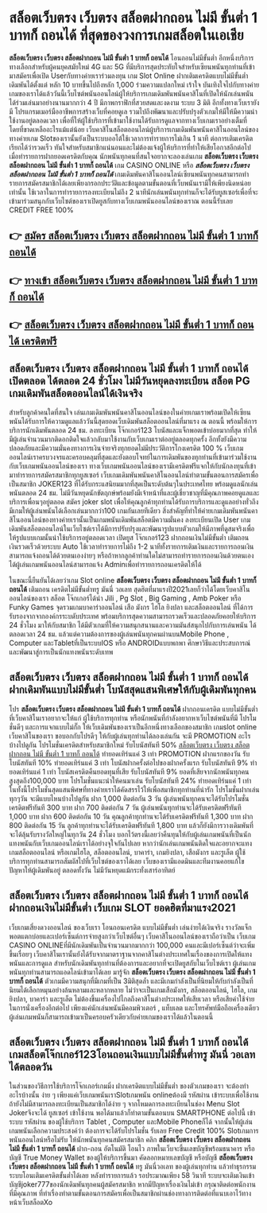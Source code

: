 # สล็อตเว็บตรง เว็บตรง สล็อตฝากถอน ไม่มี ขั้นต่ำ 1 บาทก็ ถอนได้  ที่สุดของวงการเกมสล็อตในเอเชีย

**สล็อตเว็บตรง เว็บตรง สล็อตฝากถอน ไม่มี ขั้นต่ำ 1 บาทก็ ถอนได้** โอนถอนไม่มีขั้นต่ำ  อีกหนึ่งบริการทางเลือกสำหรับผู้คนยุคสมัยใหม่ 4G และ 5G ที่มีบริการสุดประทับใจสำหรับเซียนพนันทุกท่านที่เข้ามาสมัครเพื่อเปิด Userกับทางค่ายเราร่วมลงทุน เกม Slot Online ฝากเติมเครดิตแบบไม่มีขั้นต่ำ เดิมพันได้ตั้งแต่ หลัก 10 บาทขึ้นไปถึงหลัก 1,000 ร่วมความแปลกใหม่ เร้าใจ บันเทิงใจไปกับทางค่ายเกมของเราได้แล้ววันนี้เว็บไซต์พนันออนไลน์ผู้ให้บริการเกมเดิมพันพนันคาสิโนที่เปิดให้นักเล่นพนันได้ร่วมเล่นมาอย่างนานมากกว่า 4 ปี มีภาพกราฟิกที่สวยสดและงดงาม ระบบ 3 มิติ
อีกทั้งทางเว็บเรายังมี โปรแกรมเมอร์มืออาชีพการสร้างเว็บที่คอยดูเล  รวมไปถึงพัฒนาและปรับปรุงตัวเกมให้มีให้มีความน่าใช้งานอยู่ตลอดเวลา เพื่อที่ให้ผู้ใช้บริการที่เข้ามาใช้งานได้รับการดูแลจากทางเว็บเกมเราอย่างเต็มที่โดยที่ขาดเหลืออะไรแม้แต่น้อย เว็บคาสิโนสล็อตออนไลน์ผู้บริการเกมเดิมพันพนันคาสิโนออนไลน์ของทางค่ายเกม Slotของเรานั้นยังเป็นระบบออโต้ใช้เวลาการทำรายการไม่เกิน 1 นาที ต่อการเติมเครดิต เรียกได้ว่ารวดเร็ว ทันใจสำหรับสมาชิกแน่นอนและไม่ต้องแจ้งผู้ให้บริการที่ทำให้เสียโอกาสอีกต่อไปเมื่อทำรายการฝากยอดเครดิตกับคุณ
นักพนันทุกคนที่สนใจอยากจะลองเล่นเกม **สล็อตเว็บตรง เว็บตรง สล็อตฝากถอน ไม่มี ขั้นต่ำ 1 บาทก็ ถอนได้** เกม CASINO ONLINE หรือ ***สล็อตเว็บตรง เว็บตรง สล็อตฝากถอน ไม่มี ขั้นต่ำ 1 บาทก็ ถอนได้*** เกมเดิมพันคาสิโนออนไลน์เซียนพนันทุกคนสามารถทำรายการสมัครสมาชิกได้เลยเพียงกรอกประวัติและข้อมูลตามขั้นตอนที่เว็บพนันเรามีให้เพียงนิดหน่อยเท่านั้น ใช้เวลาในการทำรายการลงทะเบียนไม่ถึง 2 นาทีนักเล่นพนันทุกท่านก็จะได้รับยูสเซอร์เพื่อที่จะเข้ามาร่วมสนุกกับเว็บไซต์ของเราเปิดยูสกับทางเว็บเกมพนันออนไลน์ของเราณ ตอนนี้รับเลย CREDIT FREE 100%

## 👉 [สมัคร สล็อตเว็บตรง เว็บตรง สล็อตฝากถอน ไม่มี ขั้นต่ำ 1 บาทก็ ถอนได้](https://archa888.com/)
## 👉 [ทางเข้า สล็อตเว็บตรง เว็บตรง สล็อตฝากถอน ไม่มี ขั้นต่ำ 1 บาทก็ ถอนได้](https://archa888.com/)
## 👉 [สล็อตเว็บตรง เว็บตรง สล็อตฝากถอน ไม่มี ขั้นต่ำ 1 บาทก็ ถอนได้ เครดิตฟรี](https://archa888.com/)

## สล็อตเว็บตรง เว็บตรง สล็อตฝากถอน ไม่มี ขั้นต่ำ 1 บาทก็ ถอนได้ เปิดตลอด ได้ตลอด 24 ชั่วโมง ไม่มีวันหยุดลงทะเบียน สล็อต PG เกมเดิมพันสล็อตออนไลน์ได้เงินจริง

สำหรับลูกค้าคนใดที่สนใจ เล่นเกมเดิมพันพนันคาสิโนออนไลน์ของในค่ายเกมเราพร้อมเปิดให้เซียนพนันได้รับการให้ความดูแลแล้ววันนี้สุดยอดเว็บเดิมพันสล็อตออนไลน์ที่มาแรง ณ ตอนนี้ พร้อมให้การบริการนักเดิมพันตลอด 24 ชม. ลงทะเบียน โจ๊กเกอร์123 โบนัสและแจ็กพอตเข้าบ่อยมากที่สุด ทำให้มีผู้เล่นจำนวนมากติดอกติดใจแล้วกลับมาใช้งานกับเว็บเกมเราต่ออยู่ตลอดทุกครั้ง อีกทั้งยังมีความปลอดภัยและมีความมั่นคงทางการเงินจ่ายจริงทุกยอดไม่มีประวัติการโกงเครดิต 100 % เว็บเกมออนไลน์เราครบวงจรและครอบคลุมที่สุดและยังตอบโจทย์ในการเดิมพันของทุกท่านที่เข้ามาร่วมใช้งานกับเว็บเกมพนันออนไลน์ของเรา
ทางเว็บเกมพนันออนไลน์ของเรามีเครดิตฟรีแจกให้กับนักลงทุนที่เข้ามาทำรายการสมัครสมาชิกทุกยูสเซอร์ เว็บเกมเดิมพันพนันคาสิโนออนไลน์ทำตามขั้นตอนการสมัครเพื่อเป็นสมาชิก JOKER123 ที่ได้รับกระแสนิยมมากที่สุดเป็นระดับต้นๆในประเทศไทย พร้อมดูแลนักเล่นพนันตลอด 24 ชม. ไม่มีวันหยุดนักขัตฤกษ์พร้อมยังมีเจ้าหน้าที่และผู้เชี่ยวชาญที่มีคุณภาพคอยดูแลและบริการเพื่อนๆอยู่ตลอด สมัคร joker slot เพื่อให้คุณลูกค้าทุกท่านได้รับการบริการและดูแลอย่างทั่วถึงมีเกมให้ผู้เล่นพนันได้เลือกเล่นมากกว่า100 เกมกันเลยทีเดียว
สิ่งสำคัญที่ทำให้ค่ายเกมเดิมพันพนันคาสิโนออนไลน์ของทางค่ายเรานั้นเป็นเกมพนันเดิมพันสล็อตมีความมั่นคง ลงทะเบียนเปิด User  เกมเดิมพันสล็อตออนไลน์ในเว็บไซต์เราได้มีการปรับปรุงและพัฒนารูปแบบตัวเกมให้มีภาพที่ดูสมจริงเพื่อให้รูปแบบเกมนั้นน่าใช้บริการอยู่ตลอดเวลา เปิดยูส โจ๊กเกอร์123 ฝากถอนเงินไม่มีขั้นต่ำ เติมถอน เงินรวดเร็วด้วยระบบ Auto ใช้เวลาทำรายการไม่ถึง 1-2 นาทีทั้งรายการเติมเงินและรายการถอนเงินสามารถแจ้งถอนได้ด้วยตนเองง่ายๆ หรือถ้าหากลูกค้าท่านใดไม่สามารถทำรายการถอนเงินด้วยตนเองได้ผู้เล่นเกมพนันออนไลน์สามารถแจ้ง Adminเพื่อทำรายการถอนเครดิตให้ได้

ในขณะนี้ยืนยันได้เลยว่าเกม Slot online **สล็อตเว็บตรง เว็บตรง สล็อตฝากถอน ไม่มี ขั้นต่ำ 1 บาทก็ ถอนได้** เติมถอน เครดิตไม่มีขั้นต่ำทรู มันนี่ วอเลท สุดฮิตที่มาแรงปี2021เลยก็ว่าได้โดยเว็บคาสิโนออนไลน์ของเรา สล็อต โจ๊กเกอร์ได้นำ  Jili , Pg Slot , Big Gaming , Amb Poker หรือ Funky Games จุดรวมเกมบาคาร่าออนไลน์ เสือ มังกร ไฮโล ยิงปลา และสล็อตออนไลน์ ที่ได้การรับรองจากจากองค์กรระบดับประเทศ พร้อมบริการสุดความสามารถรวดเร็วและปลอดภัยคอยให้บริการ 24 ชั่วโมง มาให้กับสมาชิก ได้มีตัวเกมที่ให้ความสนุกสนานและความมันส์สนุกไปกับการเล่นพนัน ได้ ตลอดเวลา 24 ชม. แล้วแต่ความต้องการของผู้เล่นพนันทุกคนผ่านบนMobile Phone , Computer และTabletที่เป็นระบบIOS หรือ ANDROIDแบบพกพา ศึกษาวิธีและประสบการณ์และพัฒนาสู่การเป็นนักแทงพนันระดับเทพ

## สล็อตเว็บตรง เว็บตรง สล็อตฝากถอน ไม่มี ขั้นต่ำ 1 บาทก็ ถอนได้ ฝากเดิมพันแบบไม่มีขั้นต่ำ โบนัสสุดแสนพิเศษให้กับผู้เดิมพันทุกคน

โปร **สล็อตเว็บตรง เว็บตรง สล็อตฝากถอน ไม่มี ขั้นต่ำ 1 บาทก็ ถอนได้** ฝากถอนเครดิต แบบไม่มีขั้นต่ำ ที่เว็บคาสิโนเราอยากจะให้แก่  ผู้ใช้บริการทุกท่าน หรือนักพนันที่กำลังอยากหาเว็บไซต์พนันที่มี โปรโมชั่นดีๆ และการแจกแบบไม่กั๊ก ให้เว็บเดิมพันของเราเป็นอีกหนึ่งทางเลือกของสมาชิก เกมslot online เว็บคาสิโนของเรา ขอบอกกับโปรดีๆ ให้กับผู้เล่นทุกท่านได้ลองเล่นกัน จะมี PROMOTION อะไรบ้างไปดูกัน
โปรโมชั่นเครดิตสำหรับสมาชิกใหม่ รับโบนัสทันที 50% [สล็อตเว็บตรง เว็บตรง สล็อตฝากถอน ไม่มี ขั้นต่ำ 1 บาทก็ ถอนได้](https://archa888.com/) ทำยอดเทิร์นแค่ 3 เท่า
 PROMOTION ฝากแรกของวัน รับโบนัสทันที 10% ทำยอดเทิร์นแค่ 3 เท่า
โบนัสฝากครั้งต่อไปของฝากครั้งแรก รับโบนัสทันที 9% ทำยอดเทิร์นแค่ 1 เท่า
โบนัสเครดิตคืนยอดทุนที่เสีย รับโบนัสทันที 9% ยอดที่เสียจากนักพนันทุกคน สูงสุดถึง100,000 บาท
โปรโมชั่นแนะนำให้คนมาเล่น รับโบนัสทันที 24% ทำยอดเทิร์นแค่ 1 เท่า
ในทั้งนี้โปรโมชั่นสุดแสนพิศษที่ทางค่ายเราได้คัดสรรไว้ให้เพื่อสมาชิกทุกท่านที่น่ารัก โปรโมชั่นฝากเล่นทุกๆวัน จะมีแบบไหนบ้างไปดูกัน
ฝาก 1,000 ติดต่อกัน 3 วัน ผู้เล่นพนันทุกคนจะได้รับโปรโมชั่นเครดิตฟรีทันที 300 บาท
ฝาก 700 ติดต่อกัน 7 วัน ผู้เล่นพนันทุกท่านจะได้รับเครดิตฟรีทันที 1,000 บาท
ฝาก 600 ติดต่อกัน 10 วัน คุณลูกค้าทุกท่านจะได้รับเครดิตฟรีทันที 1,300 บาท
ฝาก 800 ติดต่อกัน 15 วัน ลูกค้าทุกท่านจะได้รับเครดิตฟรีทันที 1,800 บาท
แล้วก็ยังมีการวางเดิมพันที่จะได้ลุ้นรับรางวัลใหญ่ในทุกวัน 24 ชั่วโมง บอกไว้ตรงนี้เลยว่าคืนทุนให้กับผู้เล่นเกมพนันที่เป็นนักแทงพนันกับเว็บเกมออนไลน์เราได้อย่างจุใจกันไปเลย หากว่านักเล่นเกมพนันติดใจและอยากจะแทง เกมสล็อตออนไลน์ หรือเกมไฮโล, สล็อตออนไลน์, บาคาร่า, เกมยิงปลา, เสือมังกร และรูเล็ต ผู้ใช้บริการทุกท่านสามารถสัมผัสไปที่เว็บไซต์ของเราได้เลย เว็บของเรามีแอดมินและทีมงานคอยแก้ไขปัญหาให้ผู้เดิมพันอยู่ ตลอดทั้งวัน ไม่มีวันหยุดแม้กระทั่งเสาร์อาทิตย์

## สล็อตเว็บตรง เว็บตรง สล็อตฝากถอน ไม่มี ขั้นต่ำ 1 บาทก็ ถอนได้ ฝากถอนเงินไม่มีขั้นต่ำ  เว็บเกม SLOT ยอดฮิตที่มาแรง2021

เว็บเกมเสี่ยงดวงออนไลน์ ของเว็บเรา โอนถอนเครดิต แบบไม่มีขั้นต่ำ เล่นง่ายได้เงินจริง รางวัลแจ็กพอตแตกบ่อยและเปอร์เซ็นต์การจ่ายสูงกว่าเว็บไซต์อื่นๆ เว็บคาสิโนออนไลน์ของเราถือว่าเป็น เว็บเกม CASINO ONLINEที่มีนักเดิมพันเป็นจำนวนมากมากกว่า 100,000 คนและมีเปอร์เซ็นต์ว่าจะเพิ่มขึ้นเรื่อยๆ เว็บคาสิโนเรานั้นยังได้รับจากมาตราฐานจากคาสิโนต่างประเทศในเรื่องของการเปิดให้แทงพนันและการดูแล สำหรับนักเดิมพันทุกท่านที่ต้องการและอยากที่จะเปิดยูสกับในเว็บไซต์เรา ผู้เล่นเกมพนันทุกท่านสามารถแอดไลน์เข้ามาได้เลย
	มารู้จัก **สล็อตเว็บตรง เว็บตรง สล็อตฝากถอน ไม่มี ขั้นต่ำ 1 บาทก็ ถอนได้** ตัวเกมมีความสนุกที่มีเกมที่เป็น 3มิติสุดล้ำ และมีเกมกำลังเป็นที่นิยมให้กับกำลังเป็นที่นิยมได้เลือกหมุนอย่างล้นหลามและหลากหลาย  ไม่ว่าจะเป็นเกมเสือมังกร, สล็อตออนไลน์, ไฮโล, เกมยิงปลา, บาคาร่า และรูเล็ต ไม่ต้องขึ้นเครื่องไปไกลถึงคาสิโนต่างประเทศให้เสียเวลา หรือเสียค่าใช้จ่ายในการนั่งเครื่องอีกต่อไป เพียงแค่นักเล่นพนันมีคอมพิวเตอร์ , แท็บเลต และโทรศัพท์มือถือเครื่องเดียวผู้เล่นเกมพนันก็สามารถเข้ามาเป็นครอบครัวเดียวกับค่ายเกมของเราได้แล้วในตอนนี้

## สล็อตเว็บตรง เว็บตรง สล็อตฝากถอน ไม่มี ขั้นต่ำ 1 บาทก็ ถอนได้ เกมสล็อตโจ๊กเกอร์123โอนถอนเงินแบบไม่มีขั้นต่ำทรู มันนี่ วอเลทได้ตลอดวัน

ในส่วนของวิธีการใช้บริการโจ๊กเกอร์เกมมิ่ง ฝากเครดิตแบบไม่มีขั้นต่ำ ของตัวเกมของเรา จะต้องทำอะไรบ้างนั้น ง่าย ๆ เพียงแค่เว็บเกมพนันเราSlotเกมพนัน onlineต้องมี รหัสผ่าน เข้าระบบเพื่อใช้งาน ถ้ายังไม่มีสามารถลงทะเบียนเป็นสมาชิกได้ง่าย ๆ จากโหมดการลงทะเบียนในช่อง Menu Slot Jokerจึงจะได้ ยูสเซอร์ เข้าใช้งาน พอได้มาแล้วก็ทำตามขั้นตอนบน SMARTPHONE ต่อไปนี้
เข้าระบบ รหัสผ่าน  ของผู้ใช้บริการ Tablet , Computer และMobile Phoneก็ได้
จากนั้นให้ผู้เล่นเกมพนันเลือกความประสงค์ว่า ต้องการจะได้รับโปรโมชั่น รับเลย Free Credit 100% Slotเกมการพนันออนไลน์หรือไม่รับ
ให้นักพนันทุกคนสมัครสมาชิก คลิก **สล็อตเว็บตรง เว็บตรง สล็อตฝากถอน ไม่มี ขั้นต่ำ 1 บาทก็ ถอนได้** ฝาก-ถอน อัตโนมัติ โอนไว ภาพในเว็บจะขึ้นเลขบัญชีพร้อมธนาคาร หรือบัญชี True Money Wallet ของผู้ให้บริการขึ้นมา
คัดลอกหมายเลขบัญชี หรือบัญชี **สล็อตเว็บตรง เว็บตรง สล็อตฝากถอน ไม่มี ขั้นต่ำ 1 บาทก็ ถอนได้** ทรู มันนี่วอเลท ของผู้เล่นทุกท่าน แล้วทำธุรกรรมระบบโอนเติมเครดิตขั้นต่ำได้เลย
หลังทำรายการแล้ว รอประมาณเพียง 58 วินาที ระบบจะเติมเงินเข้าบัญชีjoker777ของนักเดิมพันทุกคนผู้สมัครสมาชิก
หากมีปัญหาเรื่องเงินไม่เข้า กรุณาติดต่อพนักงานที่มีคุณภาพ ที่ทำเรื่องทำตามขั้นตอนการสมัครเพื่อเป็นสมาชิกผ่านช่องทางการติดต่อที่แนบเอาไว้ทางหน้าเว็บสล็อตXo



